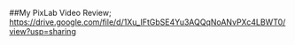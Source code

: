 ##My PixLab Video Review;
https://drive.google.com/file/d/1Xu_IFtGbSE4Yu3AQQqNoANvPXc4LBWT0/view?usp=sharing
